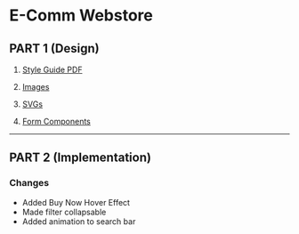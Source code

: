 # E-Comm Webstore
## PART 1 (Design)
  1. [Style Guide PDF](https://github.com/Anirudh887/ecomm-store-project/blob/master/part%201%20design/1.%20Brand%20Identity%20(colors%2C%20fonts%2C%20logos).pdf)

  2. [Images](https://github.com/Anirudh887/ecomm-store-project/tree/master/img/products)

  3. [SVGs](https://github.com/Anirudh887/ecomm-store-project/tree/master/img/svgs)

  4. [Form Components](https://raw.githubusercontent.com/Anirudh887/ecomm-store-project/master/part%201%20design/Form%20Components.svg)
---
## PART 2 (Implementation)
### Changes

- Added Buy Now Hover Effect
- Made filter collapsable
- Added animation to search bar